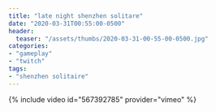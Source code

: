 ```yaml
---
title: "late night shenzhen solitare"
date: "2020-03-31T00:55:00-0500"
header:
  teaser: "/assets/thumbs/2020-03-31-00-55-00-0500.jpg"
categories:
- "gameplay"
- "twitch"
tags:
- "shenzhen solitaire"
---
```

{% include video id="567392785" provider="vimeo" %}
